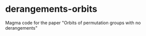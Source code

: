 # derangements-orbits
 Magma code for the paper "Orbits of permutation groups with no derangements"
